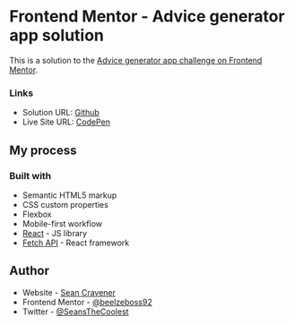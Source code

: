 # Frontend Mentor - Advice generator app solution

This is a solution to the [Advice generator app challenge on Frontend Mentor](https://www.frontendmentor.io/challenges/advice-generator-app-QdUG-13db).

### Links

- Solution URL: [Github](https://github.com/SeanCravener/frontend-mentor-challenges/tree/main/level-2/advice-generator-app)
- Live Site URL: [CodePen](https://codepen.io/Beelzeboss92/pen/poZZaBJ)

## My process

### Built with

- Semantic HTML5 markup
- CSS custom properties
- Flexbox
- Mobile-first workflow
- [React](https://reactjs.org/) - JS library
- [Fetch API](https://developer.mozilla.org/en-US/docs/Web/API/Fetch_API) - React framework

## Author

- Website - [Sean Cravener](https://seancravener.com/)
- Frontend Mentor - [@beelzeboss92](https://www.frontendmentor.io/profile/beelzeboss92)
- Twitter - [@SeansTheCoolest](https://twitter.com/SeansTheCoolest)
